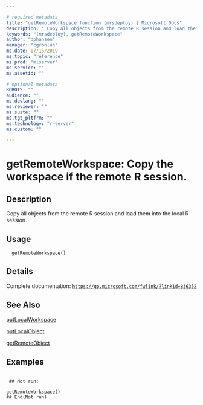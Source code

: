 ```yaml
--- 

# required metadata 
title: "getRemoteWorkspace function (mrsdeploy) | Microsoft Docs" 
description: " Copy all objects from the remote R session and load them into the local R session. " 
keywords: "(mrsdeploy), getRemoteWorkspace" 
author: "dphansen" 
manager: "cgronlun" 
ms.date: 07/15/2019
ms.topic: "reference" 
ms.prod: "mlserver"  
ms.service: "" 
ms.assetid: "" 

# optional metadata 
ROBOTS: "" 
audience: "" 
ms.devlang: "" 
ms.reviewer: "" 
ms.suite: "" 
ms.tgt_pltfrm: "" 
ms.technology: "r-server" 
ms.custom: "" 

--- 
```





 # getRemoteWorkspace: Copy the workspace if the remote R session. 
 ## Description

Copy all objects from the remote R session and load them into the local R session.


 ## Usage

```   
  getRemoteWorkspace()

```

 ## Details

Complete documentation: [`https://go.microsoft.com/fwlink/?linkid=836352`](https://go.microsoft.com/fwlink/?linkid=836352)



 ## See Also

[putLocalWorkspace](putLocalWorkspace.md)

[putLocalObject](putLocalObject.md)

[getRemoteObject](getRemoteObject.md)

 ## Examples

 ```

  ## Not run:

getRemoteWorkspace()
 ## End(Not run) 
```

